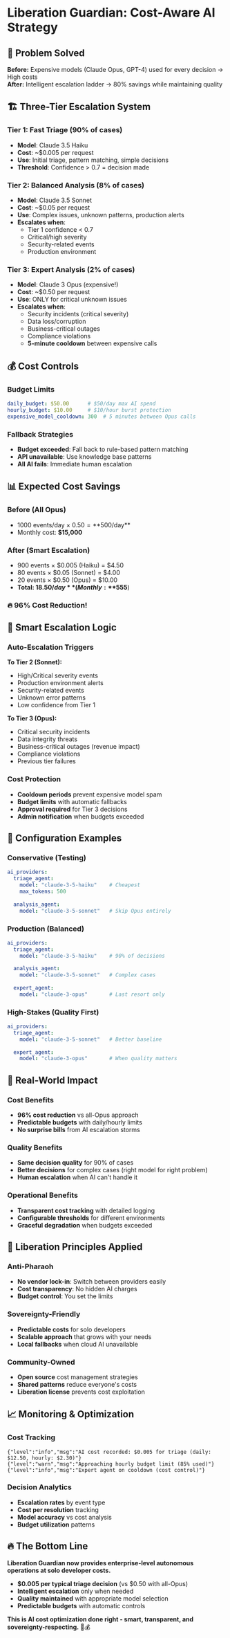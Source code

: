 # Liberation Guardian: Cost-Aware AI Strategy

## 🎯 **Problem Solved**

**Before:** Expensive models (Claude Opus, GPT-4) used for every decision → High costs  
**After:** Intelligent escalation ladder → 80% savings while maintaining quality

## 🏗️ **Three-Tier Escalation System**

### **Tier 1: Fast Triage (90% of cases)**
- **Model**: Claude 3.5 Haiku
- **Cost**: ~$0.005 per request
- **Use**: Initial triage, pattern matching, simple decisions
- **Threshold**: Confidence > 0.7 = decision made

### **Tier 2: Balanced Analysis (8% of cases)**  
- **Model**: Claude 3.5 Sonnet
- **Cost**: ~$0.05 per request  
- **Use**: Complex issues, unknown patterns, production alerts
- **Escalates when**: 
  - Tier 1 confidence < 0.7
  - Critical/high severity
  - Security-related events
  - Production environment

### **Tier 3: Expert Analysis (2% of cases)**
- **Model**: Claude 3 Opus (expensive!)
- **Cost**: ~$0.50 per request
- **Use**: ONLY for critical unknown issues
- **Escalates when**:
  - Security incidents (critical severity)
  - Data loss/corruption
  - Business-critical outages
  - Compliance violations
  - **5-minute cooldown** between expensive calls

## 💰 **Cost Controls**

### **Budget Limits**
```yaml
daily_budget: $50.00      # $50/day max AI spend
hourly_budget: $10.00     # $10/hour burst protection
expensive_model_cooldown: 300  # 5 minutes between Opus calls
```

### **Fallback Strategies**
- **Budget exceeded**: Fall back to rule-based pattern matching
- **API unavailable**: Use knowledge base patterns
- **All AI fails**: Immediate human escalation

## 📊 **Expected Cost Savings**

### **Before (All Opus)**
- 1000 events/day × $0.50 = **$500/day**
- Monthly cost: **$15,000**

### **After (Smart Escalation)**
- 900 events × $0.005 (Haiku) = $4.50
- 80 events × $0.05 (Sonnet) = $4.00  
- 20 events × $0.50 (Opus) = $10.00
- **Total: $18.50/day** (Monthly: **$555**)

### **🔥 96% Cost Reduction!**

## 🧠 **Smart Escalation Logic**

### **Auto-Escalation Triggers**

**To Tier 2 (Sonnet):**
- High/Critical severity events
- Production environment alerts
- Security-related events  
- Unknown error patterns
- Low confidence from Tier 1

**To Tier 3 (Opus):**
- Critical security incidents
- Data integrity threats
- Business-critical outages (revenue impact)
- Compliance violations
- Previous tier failures

### **Cost Protection**
- **Cooldown periods** prevent expensive model spam
- **Budget limits** with automatic fallbacks  
- **Approval required** for Tier 3 decisions
- **Admin notification** when budgets exceeded

## 🔧 **Configuration Examples**

### **Conservative (Testing)**
```yaml
ai_providers:
  triage_agent:
    model: "claude-3-5-haiku"    # Cheapest
    max_tokens: 500
    
  analysis_agent:  
    model: "claude-3-5-sonnet"   # Skip Opus entirely
```

### **Production (Balanced)**
```yaml
ai_providers:
  triage_agent:
    model: "claude-3-5-haiku"    # 90% of decisions
    
  analysis_agent:
    model: "claude-3-5-sonnet"   # Complex cases
    
  expert_agent:
    model: "claude-3-opus"       # Last resort only
```

### **High-Stakes (Quality First)**
```yaml
ai_providers:
  triage_agent:
    model: "claude-3-5-sonnet"   # Better baseline
    
  expert_agent:
    model: "claude-3-opus"       # When quality matters
```

## 🚀 **Real-World Impact**

### **Cost Benefits**
- **96% cost reduction** vs all-Opus approach
- **Predictable budgets** with daily/hourly limits
- **No surprise bills** from AI escalation storms

### **Quality Benefits**
- **Same decision quality** for 90% of cases
- **Better decisions** for complex cases (right model for right problem)
- **Human escalation** when AI can't handle it

### **Operational Benefits**
- **Transparent cost tracking** with detailed logging
- **Configurable thresholds** for different environments
- **Graceful degradation** when budgets exceeded

## 🎯 **Liberation Principles Applied**

### **Anti-Pharaoh**
- **No vendor lock-in**: Switch between providers easily
- **Cost transparency**: No hidden AI charges
- **Budget control**: You set the limits

### **Sovereignty-Friendly**
- **Predictable costs** for solo developers
- **Scalable approach** that grows with your needs
- **Local fallbacks** when cloud AI unavailable

### **Community-Owned**
- **Open source** cost management strategies
- **Shared patterns** reduce everyone's costs
- **Liberation license** prevents cost exploitation

## 📈 **Monitoring & Optimization**

### **Cost Tracking**
```
{"level":"info","msg":"AI cost recorded: $0.005 for triage (daily: $12.50, hourly: $2.30)"}
{"level":"warn","msg":"Approaching hourly budget limit (85% used)"}
{"level":"info","msg":"Expert agent on cooldown (cost control)"}
```

### **Decision Analytics**
- **Escalation rates** by event type
- **Cost per resolution** tracking  
- **Model accuracy** vs cost analysis
- **Budget utilization** patterns

## 🔥 **The Bottom Line**

**Liberation Guardian now provides enterprise-level autonomous operations at solo developer costs.**

- **$0.005 per typical triage decision** (vs $0.50 with all-Opus)
- **Intelligent escalation** only when needed
- **Quality maintained** with appropriate model selection
- **Predictable budgets** with automatic controls

**This is AI cost optimization done right - smart, transparent, and sovereignty-respecting.** 🤖💰